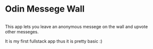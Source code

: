 # Odin Messege Wall

<Image of app>

This app lets you leave an anonymous messege on the wall and upvote other messeges.

It is my first fullstack app thus it is pretty basic :)


